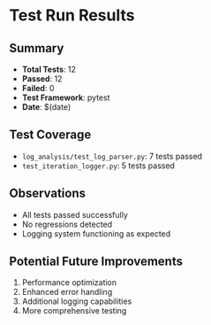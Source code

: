 # Test Run Results

## Summary
- **Total Tests**: 12
- **Passed**: 12
- **Failed**: 0
- **Test Framework**: pytest
- **Date**: $(date)

## Test Coverage
- `log_analysis/test_log_parser.py`: 7 tests passed
- `test_iteration_logger.py`: 5 tests passed

## Observations
- All tests passed successfully
- No regressions detected
- Logging system functioning as expected

## Potential Future Improvements
1. Performance optimization
2. Enhanced error handling
3. Additional logging capabilities
4. More comprehensive testing